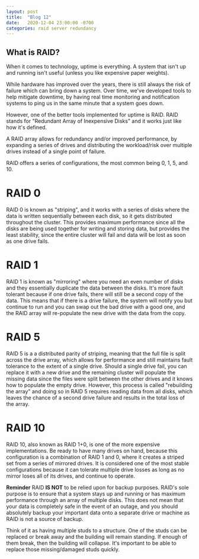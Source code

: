 ```yaml
---
layout: post
title:  "Blog 12"
date:   2020-12-04 23:00:00 -0700
categories: raid server redundancy
---
```


## What is RAID?

When it comes to technology, uptime is everything. A system that isn't up and running isn't useful (unless you like expensive paper weights).

While hardware has improved over the years, there is still always the risk of failure which can bring down a system. Over time, we've developed tools to help mitigate downtime, by having real time monitoring and notification systems to ping us in the same minute that a system goes down.

However, one of the better tools implemented for uptime is RAID. RAID stands for "Redundant Array of Inexpensive Disks" and it works just like how it's defined.

A RAID array allows for redundancy and/or improved performance, by expanding a series of drives and distributing the workload/risk over multiple drives instead of a single point of failure.

RAID offers a series of configurations, the most common being 0, 1, 5, and 10.

# RAID 0

RAID 0 is known as "striping", and it works with a series of disks where the data is written sequentially between each disk, so it gets distributed throughout the cluster. This provides maximum performance since all the disks are being used together for writing and storing data, but provides the least stability, since the entire cluster will fail and data will be lost as soon as one drive fails.

# RAID 1

RAID 1 is known as "mirroring" where you need an even number of disks and they essentially duplicate the data between the disks. It's more fault tolerant because if one drive fails, there will still be a second copy of the data. This means that if there is a drive failure, the system will notify you but continue to run and you can swap out the bad drive with a good one, and the RAID array will re-populate the new drive with the data from the copy.

# RAID 5
RAID 5 is a a distributed parity of striping, meaning that the full file is split across the drive array, which allows for performance and still maintains fault tolerance to the extent of a single drive. Should a single drive fail, you can replace it with a new drive and the remaining cluster will populate the missing data since the files were split between the other drives and it knows how to populate the empty drive. However, this process is called "rebuilding the array" and doing so in RAID 5 requires reading data from all disks, which leaves the chance of a second drive failure and results in the total loss of the array.

# RAID 10
RAID 10, also known as RAID 1+0, is one of the more expensive implementations. Be ready to have many drives on hand, because this configuration is a combination of RAID 1 and 0, where it creates a striped set from a series of mirrored drives. It is considered one of the most stable configurations because it can tolerate multiple drive losses as long as no mirror loses all of its drives, and continue to operate.

**Reminder**
RAID **IS NOT** to be relied upon for backup purposes. RAID's sole purpose is to ensure that a system stays up and running or has maximum performance through an array of multiple disks. This does not mean that your data is completely safe in the event of an outage, and you should absolutely backup your important data onto a separate drive or machine as RAID is not a source of backup.

Think of it as having multiple studs to a structure. One of the studs can be replaced or break away and the building will remain standing. If enough of them break, then the building will collapse. It's important to be able to replace those missing/damaged studs quickly.

